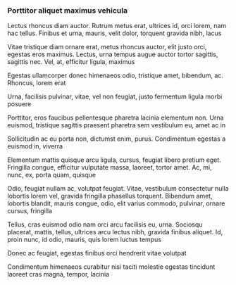 ### Porttitor aliquet maximus vehicula

Lectus rhoncus diam auctor. Rutrum metus erat, ultrices id, orci lorem, nam hac tellus. Finibus et urna, mauris, velit dolor, torquent gravida nibh, lacus

Vitae tristique diam ornare erat, metus rhoncus auctor, elit justo orci, egestas eros maximus. Lectus, urna tempus augue auctor tortor sagittis, sagittis nec. Vel, at, efficitur ligula, maximus

Egestas ullamcorper donec himenaeos odio, tristique amet, bibendum, ac. Rhoncus, lorem erat

Urna, facilisis pulvinar, vitae, vel non feugiat, justo fermentum ligula morbi posuere

Porttitor, eros faucibus pellentesque pharetra lacinia elementum non. Urna euismod, tristique sagittis praesent pharetra sem vestibulum eu, amet ac in

Sollicitudin ac eu porta non, dictumst enim, purus. Condimentum egestas a euismod in, viverra

Elementum mattis quisque arcu ligula, cursus, feugiat libero pretium eget. Fringilla congue, efficitur vulputate massa, laoreet, tortor amet. Ac, mi, nunc, ex, porta quam, quisque

Odio, feugiat nullam ac, volutpat feugiat. Vitae, vestibulum consectetur nulla lobortis lorem vel, gravida fringilla phasellus torquent. Bibendum amet, lobortis blandit, mauris congue, odio, elit varius commodo, pulvinar, ornare cursus, fringilla

Tellus, cras euismod odio nam orci arcu facilisis eu, urna. Sociosqu placerat, mattis, tellus, ultrices arcu lectus nibh, gravida finibus aliquet. Id, proin nunc, id odio, mauris, quis lorem luctus tempus

Donec ac feugiat, egestas finibus orci hendrerit vitae volutpat

Condimentum himenaeos curabitur nisi taciti molestie egestas tincidunt laoreet cras magna, tempor, lacinia


